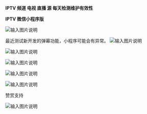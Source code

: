  **IPTV 频道 电视 直播 源 每天检测维护有效性** 




 **IPTV 微信小程序版** 

![输入图片说明](https://images.gitee.com/uploads/images/2021/0801/182037_7d5ab2cc_1280996.jpeg "iptv.jpg")



最近测试新开发的弹幕功能，小程序可能会有异常。
![输入图片说明](https://images.gitee.com/uploads/images/2021/0814/221719_bfccc901_1280996.jpeg "微信图片_20210814221650.jpg")





![输入图片说明](https://images.gitee.com/uploads/images/2021/0801/220213_a72010c7_1280996.jpeg "微信图片_20210801220134.jpg")




![输入图片说明](https://images.gitee.com/uploads/images/2021/0801/220227_15b5fed6_1280996.jpeg "微信图片_20210801220143.jpg")




![输入图片说明](https://images.gitee.com/uploads/images/2021/0801/220244_65bde1fd_1280996.jpeg "微信图片_20210801220139.jpg")




![输入图片说明](https://images.gitee.com/uploads/images/2021/0801/220310_bf45cfb1_1280996.jpeg "微信图片_20210801220147.jpg")


赞赏支持


![输入图片说明](https://images.gitee.com/uploads/images/2021/0808/215000_c6c49ff8_1280996.jpeg "zs.jpg")

